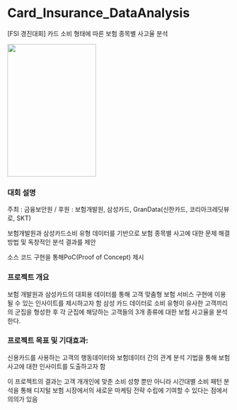 # Card_Insurance_DataAnalysis
[FSI 경진대회] 카드 소비 형태에 따른 보험 종목별 사고율 분석

<img src="https://github.com/Minseo-Jo/Card_Insurance_DataAnalysis/assets/87311912/07f48cf1-d106-4d16-aa3f-866ca7fe7c1a.png" width="200" height="300"/>

### 대회 설명
주최 : 금융보안원 / 후원 : 보험개발원, 삼성카드, GranData(신한카드, 코리아크레딧뷰로, SKT)

보험개발원과 삼성카드소비 유형 데이터를 기반으로 보험 종목별 사고에 대한 문제 해결 방법 및 독창적인 분석 결과를 제안

소스 코드 구현을 통해PoC(Proof of Concept) 제시

### 프로젝트 개요
보험 개발원과 삼성카드의 대회용 데이터를 통해 고객 맞춤형 보험 서비스 구현에 이용될 수 있는 인사이트를 제시하고자 함
삼성 카드 데이터로 소비 유형이 유사한 고객끼리의 군집을 형성한 후 각 군집에 해당하는 고객들의 3개 종류에 대한 보험 사고율을 분석한다.

### 프로젝트 목표 및 기대효과:
신용카드를 사용하는 고객의 행동데이터와 보험데이터 간의 관계 분석 기법을 통해 보험 사고에 대한 인사이트를 도출하고자 함 

이 프로젝트의 결과는 고객 개개인에 맞춘 소비 성향 뿐만 아니라 시간대별 소비 패턴 분석을 통해 디지털 보험 시장에서의 새로운 마케팅 전략 수립에 기여할 수 있다는 점에서 의의가 있음
